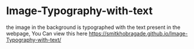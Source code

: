 # Image-Typography-with-text
the image in the background is typographed with the text present in the webpage, 
You Can view this here https://smitkhobragade.github.io/Image-Typography-with-text/
